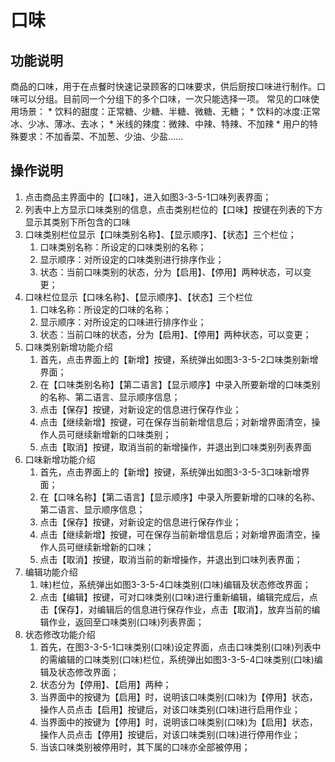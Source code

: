 # 口味

## 功能说明

商品的口味，用于在点餐时快速记录顾客的口味要求，供后厨按口味进行制作。口味可以分组。目前同一个分组下的多个口味，一次只能选择一项。
常见的口味使用场景：
    * 饮料的甜度：正常糖、少糖、半糖、微糖、无糖；
    * 饮料的冰度:正常冰、少冰、薄冰、去冰；
    * 米线的辣度：微辣、中辣、特辣、不加辣
    * 用户的特殊要求：不加香菜、不加葱、少油、少盐……

## 操作说明

1.	点击商品主界面中的【口味】，进入如图3-3-5-1口味列表界面；
2.	列表中上方显示口味类别的信息，点击类别栏位的【口味】按键在列表的下方显示其类别下所包含的口味
3.	口味类别栏位显示【口味类别名称】、【显示顺序】、【状态】三个栏位；
 	1. 口味类别名称：所设定的口味类别的名称；
 	2. 显示顺序：对所设定的口味类别进行排序作业；
 	3. 状态：当前口味类别的状态，分为【启用】、【停用】两种状态，可以变更；
4.	口味栏位显示【口味名称】、【显示顺序】、【状态】三个栏位
    1. 口味名称：所设定的口味的名称；
    2. 显示顺序：对所设定的口味进行排序作业；
    3. 状态：当前口味的状态，分为【启用】、【停用】两种状态，可以变更；
5.	口味类别新增功能介绍
    1. 首先，点击界面上的【新增】按键，系统弹出如图3-3-5-2口味类别新增界面；
    2. 在【口味类别名称】【第二语言】【显示顺序】中录入所要新增的口味类别的名称、第二语言、显示顺序信息；
    1. 点击【保存】按键，对新设定的信息进行保存作业；
    2. 点击【继续新增】按键，可在保存当前新增信息后；对新增界面清空，操作人员可继续新增新的口味类别；
    3. 点击【取消】按键，取消当前的新增操作，并退出到口味类别列表界面
6.	口味新增功能介绍
    1. 首先，点击界面上的【新增】按键，系统弹出如图3-3-5-3口味新增界面；
    2. 在【口味名称】【第二语言】【显示顺序】中录入所要新增的口味的名称、第二语言、显示顺序信息；
    3. 点击【保存】按键，对新设定的信息进行保存作业；
    4. 点击【继续新增】按键，可在保存当前新增信息后；对新增界面清空，操作人员可继续新增新的口味；
    5. 点击【取消】按键，取消当前的新增操作，并退出到口味列表界面；
7.	编辑功能介绍
    1. 味)栏位，系统弹出如图3-3-5-4口味类别(口味)编辑及状态修改界面；
    2. 点击【编辑】按键，可对口味类别(口味)进行重新编辑，编辑完成后，点击【保存】，对编辑后的信息进行保存作业，点击【取消】，放弃当前的编辑作业，返回至口味类别(口味)列表界面；
8.	状态修改功能介绍
    1. 首先，在图3-3-5-1口味类别(口味)设定界面，点击口味类别(口味)列表中的需编辑的口味类别(口味)栏位，系统弹出如图3-3-5-4口味类别(口味)编辑及状态修改界面；
    2. 状态分为【停用】、【启用】两种；
    3. 当界面中的按键为【启用】时，说明该口味类别(口味)为【停用】状态，操作人员点击【启用】按键后，对该口味类别(口味)进行启用作业；
    4. 当界面中的按键为【停用】时，说明该口味类别(口味)为【启用】状态，操作人员点击【停用】按键后，对该口味类别(口味)进行停用作业；
    5. 当该口味类别被停用时，其下属的口味亦全部被停用；
